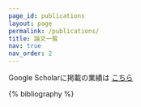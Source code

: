 ```yaml
---
page_id: publications
layout: page
permalink: /publications/
title: 論文一覧
nav: true
nav_order: 2
---
```


<p>
  Google Scholarに掲載の業績は
  <a href="https://scholar.google.co.jp/citations?user=HYB-2zQAAAAJ&hl" target="_blank">こちら</a>
</p>

<!-- _pages/publications.md -->

<div class="publications">

{% bibliography %}

</div>
